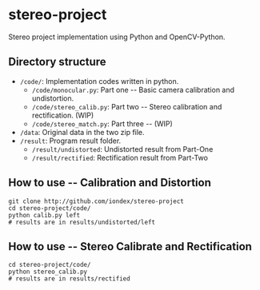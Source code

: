 # stereo-project
Stereo project implementation using Python and OpenCV-Python.

## Directory structure
* `/code/`: Implementation codes written in python.
  * `/code/monocular.py`: Part one -- Basic camera calibration and undistortion.
  * `/code/stereo_calib.py`: Part two -- Stereo calibration and rectification. (WIP)
  * `/code/stereo_match.py`: Part three -- (WIP)
* `/data`: Original data in the two zip file.
* `/result`: Program result folder.
  * `/result/undistorted`: Undistorted result from Part-One
  * `/result/rectified`: Rectification result from Part-Two

## How to use -- Calibration and Distortion
```shell
git clone http://github.com/iondex/stereo-project
cd stereo-project/code/
python calib.py left
# results are in results/undistorted/left
```

## How to use -- Stereo Calibrate and Rectification
```shell
cd stereo-project/code/
python stereo_calib.py
# results are in results/rectified
```